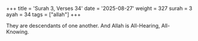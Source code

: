 +++
title = 'Surah 3, Verses 34'
date = '2025-08-27'
weight = 327
surah = 3
ayah = 34
tags = ["allah"]
+++

They are descendants of one another. And Allah is All-Hearing, All-Knowing.
